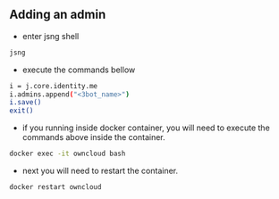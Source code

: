 ## Adding an admin

- enter jsng shell

```sh
jsng
```

- execute the commands bellow

```sh
i = j.core.identity.me
i.admins.append("<3bot_name>")
i.save()
exit()
```

- if you running inside docker container, you will need to execute the commands above inside the container.

```sh
docker exec -it owncloud bash
```

- next you will need to restart the container.

```sh
docker restart owncloud
```